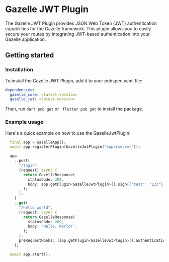 # Gazelle JWT Plugin

The Gazelle JWT Plugin provides JSON Web Token (JWT) authentication capabilities
for the Gazelle framework. This plugin allows you to easily secure your routes
by integrating JWT-based authentication into your Gazelle application.

## Getting started

### Installation

To install the Gazelle JWT Plugin, add it to your pubspec.yaml file:
```yaml
dependencies:
  gazelle_core: <latest-version>
  gazelle_jwt: <latest-version> 
```
Then, run `dart pub get` or ` flutter pub get`  to install  the package.

### Example usage

Here's a quick example on how to use the GazelleJwtPlugin:
```dart
  final app = GazelleApp();
  await app.registerPlugin(GazelleJwtPlugin("supersecret"));

  app
    ..post(
      "/login",
      (request) async {
        return GazelleResponse(
          statusCode: 200,
          body: app.getPlugin<GazelleJwtPlugin>().sign({"test": "123"}),
        );
      },
    )
    ..get(
      "/hello_world",
      (request) async {
        return GazelleResponse(
          statusCode: 200,
          body: "Hello, World!",
        );
      },
      preRequestHooks: [app.getPlugin<GazelleJwtPlugin>().authenticationHook],
    );

  await app.start();
```
